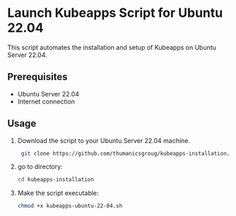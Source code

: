 # Launch Kubeapps Script for Ubuntu 22.04

This script automates the installation and setup of Kubeapps on Ubuntu Server 22.04.

## Prerequisites

- Ubuntu Server 22.04
- Internet connection

## Usage

1. Download the script to your Ubuntu Server 22.04 machine.
   ```bash
    git clone https://github.com/thumanicsgroug/kubeapps-installation.git
   ```
2. go to directory:
   ```bash
   cd kubeapps-installation
   ```
3. Make the script executable:
   ```bash
   chmod +x kubeapps-ubuntu-22-04.sh
   ```
